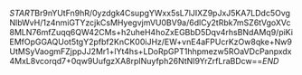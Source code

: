 $START$Br9nYUtFn9hR/0yzdgk4CsupgYWxx5sL7lJIXZ9pJxJ5KA7LDdc5OvgNlbWvH/1z4nmiGTYzcjkCsMHyegvjmVU0BV9a/6dlCy2tRbk7mSZ6tVgoXVc8MLN76mfZuqq6QW42CMs+h2uheH4hoZxEGBbD5Dqv4rhsBNdAMq9/piKiEMfOpGGAQUot5tgY2pfbf2KnCK00iJHz/EW+vnE4aFPUcrKzOw8qke+Nw9UtMSyVaogmFZjppJJ2Mr1+lYt4hs+LDoRpGPT1hhpmezw5ROaVDcPanpxdx4MxL8vcorqd7+0qw9UufgzXA8rpINuyfph26NtNI9YrZrfLraBDcw==$END$